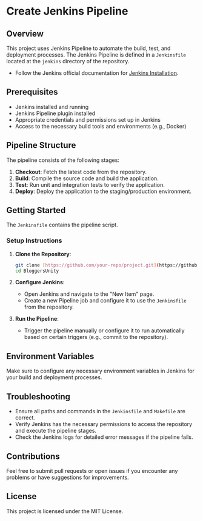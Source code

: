# Create Jenkins Pipeline

## Overview
This project uses Jenkins Pipeline to automate the build, test, and deployment processes. The Jenkins Pipeline is defined in a `Jenkinsfile` located at the `jenkins` directory of the repository.

- Follow the Jenkins official documentation for [Jenkins Installation](https://www.jenkins.io/doc/book/installing/).
  
## Prerequisites
- Jenkins installed and running
- Jenkins Pipeline plugin installed
- Appropriate credentials and permissions set up in Jenkins
- Access to the necessary build tools and environments (e.g., Docker)

## Pipeline Structure
The pipeline consists of the following stages:
1. **Checkout**: Fetch the latest code from the repository.
2. **Build**: Compile the source code and build the application.
3. **Test**: Run unit and integration tests to verify the application.
4. **Deploy**: Deploy the application to the staging/production environment.

## Getting Started
The `Jenkinsfile` contains the pipeline script.

### Setup Instructions
1. **Clone the Repository**:
    ```bash
    git clone [https://github.com/your-repo/project.git](https://github.com/praks7v/BloggersUnity.git)
    cd BloggersUnity
    ```

2. **Configure Jenkins**:
    - Open Jenkins and navigate to the "New Item" page.
    - Create a new Pipeline job and configure it to use the `Jenkinsfile` from the repository.


3. **Run the Pipeline**:
    - Trigger the pipeline manually or configure it to run automatically based on certain triggers (e.g., commit to the repository).


## Environment Variables
Make sure to configure any necessary environment variables in Jenkins for your build and deployment processes.

## Troubleshooting
- Ensure all paths and commands in the `Jenkinsfile` and `Makefile` are correct.
- Verify Jenkins has the necessary permissions to access the repository and execute the pipeline stages.
- Check the Jenkins logs for detailed error messages if the pipeline fails.

## Contributions
Feel free to submit pull requests or open issues if you encounter any problems or have suggestions for improvements.

## License
This project is licensed under the MIT License.

